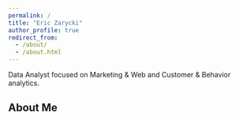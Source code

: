 ```yaml
---
permalink: /
title: "Eric Zarycki"
author_profile: true
redirect_from: 
  - /about/
  - /about.html
---
```



Data Analyst focused on Marketing & Web and Customer & Behavior analytics.

About Me
-------------

